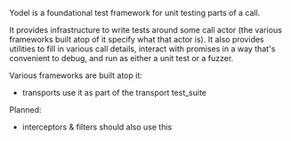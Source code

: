 Yodel is a foundational test framework for unit testing parts of a call.

It provides infrastructure to write tests around some call actor (the various
frameworks built atop of it specify what that actor is). It also provides
utilities to fill in various call details, interact with promises in a
way that's convenient to debug, and run as either a unit test or a fuzzer.

Various frameworks are built atop it:
- transports use it as part of the transport test_suite

Planned:
- interceptors & filters should also use this
